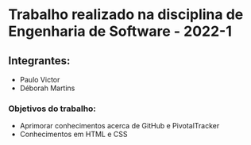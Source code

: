 # Trabalho realizado na disciplina de Engenharia de Software - 2022-1


## Integrantes:

<ul>
  <li>Paulo Victor</li>
  <li>Déborah Martins</li>
</ul>


### Objetivos do trabalho:

<ul>
  <li>Aprimorar conhecimentos acerca de GitHub e PivotalTracker</li>
  <li>Conhecimentos em HTML e CSS</li>
</ul>
